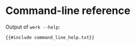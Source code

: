# Command-line reference

Output of `werk --help`:

```plain
{{#include command_line_help.txt}}
```
